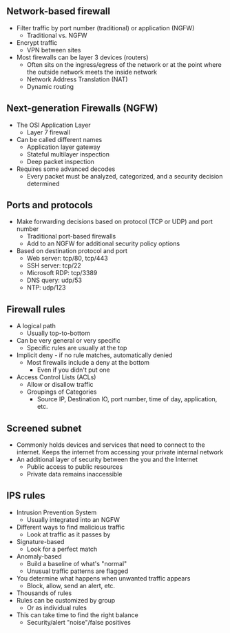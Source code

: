 ## Network-based firewall
- Filter traffic by port number (traditional) or application (NGFW)
	- Traditional vs. NGFW
- Encrypt traffic
	- VPN between sites
- Most firewalls can be layer 3 devices (routers)
	- Often sits on the ingress/egress of the network or at the point where the outside network meets the inside network
	- Network Address Translation (NAT)
	- Dynamic routing
## Next-generation Firewalls (NGFW)
- The OSI Application Layer
	- Layer 7 firewall
- Can be called different names
	- Application layer gateway
	- Stateful multilayer inspection
	- Deep packet inspection
- Requires some advanced decodes
	- Every packet must be analyzed, categorized, and a security decision determined
## Ports and protocols
- Make forwarding decisions based on protocol (TCP or UDP) and port number
	- Traditional port-based firewalls
	- Add to an NGFW for additional security policy options
- Based on destination protocol and port
	- Web server: tcp/80, tcp/443
	- SSH server: tcp/22
	- Microsoft RDP: tcp/3389
	- DNS query: udp/53
	- NTP: udp/123
## Firewall rules
- A logical path
	- Usually top-to-bottom
- Can be very general or very specific
	- Specific rules are usually at the top
- Implicit deny - if no rule matches, automatically denied
	- Most firewalls include a deny at the bottom
		- Even if you didn't put one
- Access Control Lists (ACLs)
	- Allow or disallow traffic
	- Groupings of Categories
		- Source IP, Destination IO, port number, time of day, application, etc.
## Screened subnet
- Commonly holds devices and services that need to connect to the internet. Keeps the internet from accessing your private internal network
- An additional layer of security between the you and the Internet
	- Public access to public resources
	- Private data remains inaccessible
## IPS rules
- Intrusion Prevention System
	- Usually integrated into an NGFW
- Different ways to find malicious traffic
	- Look at traffic as it passes by
- Signature-based
	- Look for a perfect match
- Anomaly-based
	- Build a baseline of what's "normal"
	- Unusual traffic patterns are flagged
- You determine what happens when unwanted traffic appears
	- Block, allow, send an alert, etc.
- Thousands of rules
- Rules can be customized by group
	- Or as individual rules
- This can take time to find the right balance
	- Security/alert "noise"/false positives
